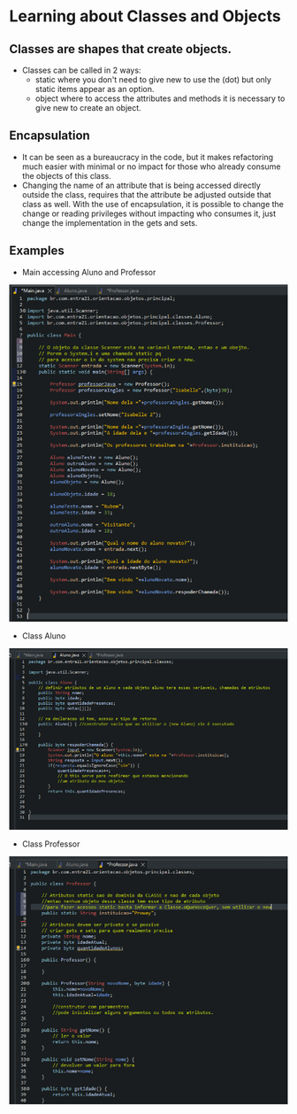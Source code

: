# Learning about Classes and Objects

## Classes are shapes that create objects.
- Classes can be called in 2 ways:
    - static where you don't need to give new to use the (dot) but only static items appear as an option.
    - object where to access the attributes and methods it is necessary to give new to create an object.

## Encapsulation
- It can be seen as a bureaucracy in the code, but it makes refactoring much easier with minimal or no impact for those who already consume the objects of this class.
- Changing the name of an attribute that is being accessed directly outside the class, requires that the attribute be adjusted outside that class as well. With the use of encapsulation, it is possible to change the change or reading privileges without impacting who consumes it, just change the implementation in the gets and sets.

## Examples 

- Main accessing Aluno and Professor

![Example Main](./img/example_1.png)

- Class Aluno

![Example Aluno](./img/example_2.png)

- Class Professor

![Example Professor](./img/example_3.png)